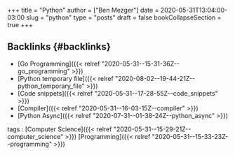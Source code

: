 +++
title = "Python"
author = ["Ben Mezger"]
date = 2020-05-31T13:04:00-03:00
slug = "python"
type = "posts"
draft = false
bookCollapseSection = true
+++

## Backlinks {#backlinks}

-   [Go Programming]({{< relref "2020-05-31--15-31-36Z--go_programming" >}})
-   [Python temporary file]({{< relref "2020-08-02--19-44-21Z--python_temporary_file" >}})
-   [Code snippets]({{< relref "2020-05-31--17-28-55Z--code_snippets" >}})
-   [Compiler]({{< relref "2020-05-31--16-03-15Z--compiler" >}})
-   [Python Async]({{< relref "2020-07-31--01-38-24Z--python_async" >}})

tags
: [Computer Science]({{< relref "2020-05-31--15-29-21Z--computer_science" >}}) [Programming]({{< relref "2020-05-31--15-33-23Z--programming" >}})
